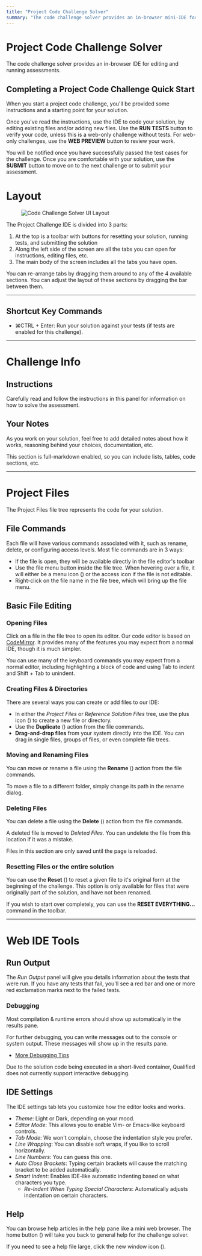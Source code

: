 ```yaml
---
title: "Project Code Challenge Solver"
summary: "The code challenge solver provides an in-browser mini-IDE for editing and running assessments"
---
```


# Project Code Challenge Solver

The code challenge solver provides an in-browser IDE for editing and running assessments.

## Completing a Project Code Challenge Quick Start

When you start a project code challenge, you'll be provided some instructions and a starting point for your solution.

Once you've read the instructions, use the IDE to code your solution, by editing existing files and/or adding new files. Use the **RUN TESTS** button to verify your code, unless this is a web-only challenge without tests. For web-only challenges, use the **WEB PREVIEW** button to review your work.

You will be notified once you have successfully passed the test cases for the challenge. Once you are comfortable with your solution, use the **SUBMIT** button to move on to the next challenge or to submit your assessment.

# Layout

<div>
<figure class="align-right">

![Code Challenge Solver UI Layout](/images/assess/advanced-code-solver-layout.png)

</figure>
</div>

The Project Challenge IDE is divided into 3 parts:

1. At the top is a toolbar with buttons for resetting your solution, running tests, and submitting the solution
2. Along the left side of the screen are all the tabs you can open for instructions, editing files, etc.
3. The main body of the screen includes all the tabs you have open.

You can re-arrange tabs by dragging them around to any of the 4 available sections. You can adjust the layout of these sections by dragging the bar between them.


-----


## Shortcut Key Commands

- <span class="shortcut-hint"><span class="mac-os-only" title="Command">&#8984;</span><span class="not-mac-os-only">CTRL</span> + Enter</span>: Run your solution against your tests (if tests are enabled for this challenge).


-----


# Challenge Info

## Instructions

Carefully read and follow the instructions in this panel for information on how to solve the assessment.

## Your Notes

As you work on your solution, feel free to add detailed notes about how it works, reasoning behind your choices, documentation, etc.

This section is full-markdown enabled, so you can include lists, tables, code sections, etc.


-----


# Project Files

The Project Files file tree represents the code for your solution.

## File Commands

Each file will have various commands associated with it, such as rename, delete, or configuring access levels. Most file commands are in 3 ways:

- If the file is open, they will be available directly in the file editor's toolbar
- Use the file menu button inside the file tree. When hovering over a file, it will either be a menu icon (<span class="icon-actions-menu"></span>) or the access icon if the file is not editable.
- Right-click on the file name in the file tree, which will bring up the file menu.

## Basic File Editing

### Opening Files

Click on a file in the file tree to open its editor. Our code editor is based on [CodeMirror](http://codemirror.net/). It provides many of the features you may expect from a normal IDE, though it is much simpler.

You can use many of the keyboard commands you may expect from a normal editor, including highlighting a block of code and using <span class="shortcut-hint">Tab</span> to indent and <span class="shortcut-hint">Shift + Tab</span> to unindent.

### Creating Files & Directories

There are several ways you can create or add files to our IDE:

- In either the _Project Files_ or _Reference Solution Files_ tree, use the plus icon (<span class="icon-plus"></span>) to create a new file or directory.
- Use the **Duplicate** (<span class="icon-duplicate"></span>) action from the file commands.
- **Drag-and-drop files** from your system directly into the IDE. You can drag in single files, groups of files, or even complete file trees.

### Moving and Renaming Files

You can move or rename a file using the **Rename** (<span class="icon-substitute"></span>) action from the file commands.

To move a file to a different folder, simply change its path in the rename dialog.

### Deleting Files

You can delete a file using the **Delete** (<span class="icon-trashcan"></span>) action from the file commands.

A deleted file is moved to _Deleted Files_. You can undelete the file from this location if it was a mistake.

<div class="note-box note-box-warning">
Files in this section are only saved until the page is reloaded.
</div>

### Resetting Files or the entire solution

You can use the **Reset** (<span class="icon-reset"></span>) to reset a given file to it's original form at the beginning of the challenge. This option is only available for files that were originally part of the solution, and have not been renamed.

If you wish to start over completely, you can use the **RESET EVERYTHING…** command in the toolbar.


-----


# Web IDE Tools


## Run Output

The _Run Output_ panel will give you details information about the tests that were run.  If you have any tests that fail, you'll see a red bar and one or more red exclamation marks next to the failed tests.

### Debugging

Most compilation & runtime errors should show up automatically in the results pane.

For further debugging, you can write messages out to the console or system output. These messages will show up in the results pane.

* [More Debugging Tips](/for-candidates/advanced-challenge-ide/debugging-tips)

<div class="note-box">
Due to the solution code being executed in a short-lived container, Qualified does not currently support interactive debugging.
</div>

## IDE Settings

The IDE settings tab lets you customize how the editor looks and works.

- _Theme_: Light or Dark, depending on your mood.
- _Editor Mode_: This allows you to enable Vim- or Emacs-like keyboard controls.
- _Tab Mode_: We won't complain, choose the indentation style you prefer.
- _Line Wrapping_: You can disable soft wraps, if you like to scroll horizontally.
- _Line Numbers_: You can guess this one.
- _Auto Close Brackets_: Typing certain brackets will cause the matching bracket to be added automatically.
- _Smart Indent_: Enables IDE-like automatic indenting based on what characters you type.
    - _Re-Indent When Typing Special Characters_: Automatically adjusts indentation on certain characters.

## Help

You can browse help articles in the help pane like a mini web browser.  The home button (<kbd class="icon-home"></kbd>) will take you back to general help for the challenge solver.

If you need to see a help file large, click the new window icon (<kbd class="icon-new-window"></kbd>).
